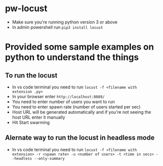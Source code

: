 # pw-locust

- Make sure you're running python version 3 or above
- In admin powershell run `pip3 install locust`

# Provided some sample examples on python to understand the things

## To run the locust

- In vs code terminal you need to run `locust -f <filename with extension .py>`
- In your browser enter `http://localhost:8089/`
- You need to enter number of users you want to run
- You need to enter spawn rate (number of users started per sec)
- Host URL will be generated automatically and if you're not seeing the host URL enter it manually
- Hit Start swarming

## Alernate way to run the locust in headless mode

- In vs code terminal you need to run `locust -f <filename with extension> -r <spawn rate> -u <number of users> -t <time in secs> --headless --only-summary`
